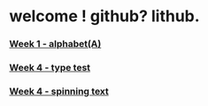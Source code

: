 # welcome ! github? lithub.
 
### [Week 1 - alphabet(A)](https://fergarundel.github.io/CODE-WORDS/Initial/INITIAL_A_/)
### [Week 4 - type test](https://fergarundel.github.io/CODE-WORDS/Week_4/type_sketch/)
### [Week 4 - spinning text](https://fergarundel.github.io/CODE-WORDS/Week_4/spinning_words/)

